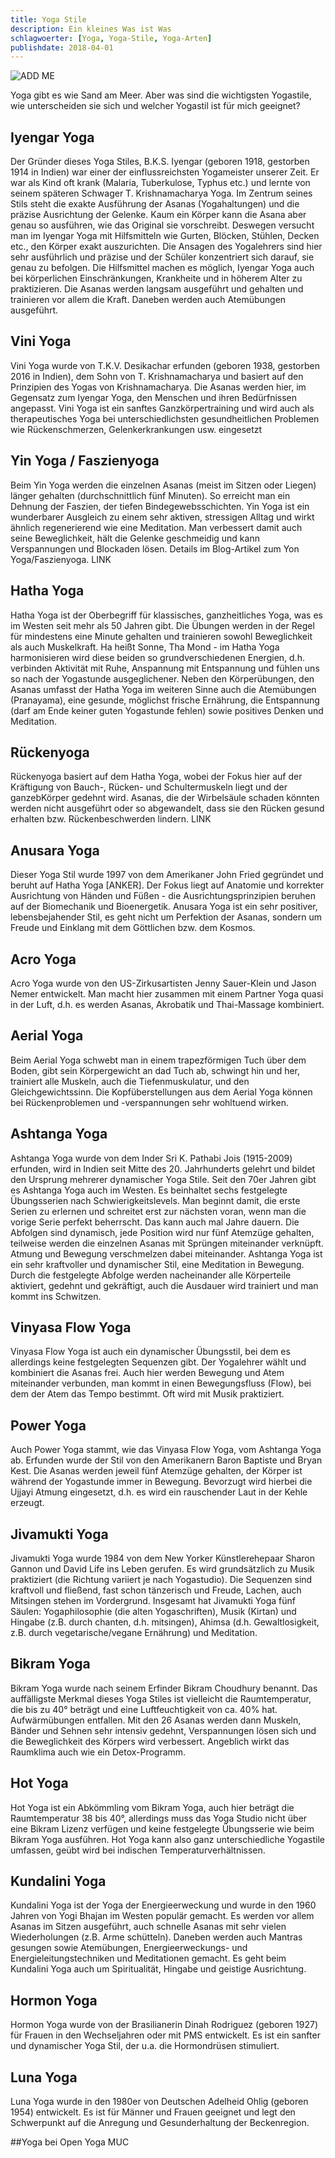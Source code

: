 ```yaml
---
title: Yoga Stile
description: Ein kleines Was ist Was
schlagwoerter: [Yoga, Yoga-Stile, Yoga-Arten]
publishdate: 2018-04-01
---
```


![ADD ME](/assets/images/schulterstand.jpg)

Yoga gibt es wie Sand am Meer. Aber was sind die wichtigsten Yogastile, wie unterscheiden sie sich und welcher Yogastil ist für mich geeignet? 

## Iyengar Yoga
Der Gründer dieses Yoga Stiles, B.K.S. Iyengar (geboren 1918, gestorben 1914 in Indien) war einer der einflussreichsten Yogameister unserer Zeit. Er war als Kind oft krank (Malaria, Tuberkulose, Typhus etc.) und lernte von seinem späteren Schwager T. Krishnamacharya Yoga. Im Zentrum seines Stils steht die exakte Ausführung der Asanas (Yogahaltungen) und die präzise Ausrichtung der Gelenke. Kaum ein Körper kann die Asana aber genau so ausführen, wie das Original sie vorschreibt. Deswegen versucht man im Iyengar Yoga mit Hilfsmitteln wie Gurten, Blöcken, Stühlen, Decken etc., den Körper exakt auszurichten. Die Ansagen des Yogalehrers sind hier sehr ausführlich und präzise und der Schüler konzentriert sich darauf, sie genau zu befolgen. Die Hilfsmittel machen es möglich, Iyengar Yoga auch bei körperlichen Einschränkungen, Krankheite und in höherem Alter zu praktizieren. Die Asanas werden langsam ausgeführt und gehalten und trainieren vor allem die Kraft. Daneben werden auch Atemübungen ausgeführt.

## Vini Yoga
Vini Yoga wurde von T.K.V. Desikachar erfunden (geboren 1938, gestorben 2016 in Indien), dem Sohn von T. Krishnamacharya und basiert auf den Prinzipien des Yogas von Krishnamacharya. Die Asanas werden hier, im Gegensatz zum Iyengar Yoga, den Menschen und ihren Bedürfnissen angepasst. Vini Yoga ist ein sanftes Ganzkörpertraining und wird auch als therapeutisches Yoga bei unterschiedlichsten gesundheitlichen Problemen wie Rückenschmerzen, Gelenkerkrankungen usw. eingesetzt

## Yin Yoga / Faszienyoga
Beim Yin Yoga werden die einzelnen Asanas (meist im Sitzen oder Liegen) länger gehalten (durchschnittlich fünf Minuten). So erreicht man ein Dehnung der Faszien, der tiefen Bindegewebsschichten. Yin Yoga ist ein wunderbarer Ausgleich zu einem sehr aktiven, stressigen Alltag und wirkt ähnlich regenerierend wie eine Meditation. Man verbessert damit auch seine Beweglichkeit, hält die Gelenke geschmeidig und kann Verspannungen und Blockaden lösen. Details im Blog-Artikel zum Yon Yoga/Faszienyoga. LINK

## Hatha Yoga
Hatha Yoga ist der Oberbegriff für klassisches, ganzheitliches Yoga, was es im Westen seit mehr als 50 Jahren gibt. Die Übungen werden in der Regel für mindestens eine Minute gehalten und trainieren sowohl Beweglichkeit als auch Muskelkraft. Ha heißt Sonne, Tha Mond - im Hatha Yoga harmonisieren wird diese beiden so grundverschiedenen Energien, d.h. verbinden Aktivität mit Ruhe, Anspannung mit Entspannung und fühlen uns so nach der Yogastunde ausgeglichener. Neben den Körperübungen, den Asanas umfasst der Hatha Yoga im weiteren Sinne auch die Atemübungen (Pranayama), eine gesunde, möglichst frische Ernährung, die Entspannung (darf am Ende keiner guten Yogastunde fehlen) sowie positives Denken und Meditation. 

## Rückenyoga
Rückenyoga basiert auf dem Hatha Yoga, wobei der Fokus hier auf der Kräftigung von Bauch-, Rücken- und Schultermuskeln liegt und der ganzebKörper gedehnt wird. Asanas, die der Wirbelsäule schaden könnten werden nicht ausgeführt oder so abgewandelt, dass sie den Rücken gesund erhalten bzw. Rückenbeschwerden lindern. LINK

## Anusara Yoga
Dieser Yoga Stil wurde 1997 von dem Amerikaner John Fried gegründet und beruht auf Hatha Yoga [ANKER]. Der Fokus liegt auf Anatomie und korrekter Ausrichtung von Händen und Füßen - die Ausrichtungsprinzipien beruhen auf der Biomechanik und Bioenergetik. Anusara Yoga ist ein sehr positiver, lebensbejahender Stil, es geht nicht um Perfektion der Asanas, sondern um Freude und Einklang mit dem Göttlichen bzw. dem Kosmos.

## Acro Yoga
Acro Yoga wurde von den US-Zirkusartisten Jenny Sauer-Klein und Jason Nemer entwickelt. Man macht hier zusammen mit einem Partner Yoga quasi in der Luft, d.h. es werden Asanas, Akrobatik und Thai-Massage kombiniert.

## Aerial Yoga
Beim Aerial Yoga schwebt man in einem trapezförmigen Tuch über dem Boden, gibt sein Körpergewicht an dad Tuch ab, schwingt hin und her, trainiert alle Muskeln, auch die Tiefenmuskulatur, und den Gleichgewichtssinn. Die Kopfüberstellungen aus dem Aerial Yoga können bei Rückenproblemen und -verspannungen sehr wohltuend wirken.

## Ashtanga Yoga
Ashtanga Yoga wurde von dem Inder Sri K. Pathabi Jois (1915-2009) erfunden, wird in Indien seit Mitte des 20. Jahrhunderts gelehrt und bildet den Ursprung mehrerer dynamischer Yoga Stile. Seit den 70er Jahren gibt es Ashtanga Yoga auch im Westen. Es beinhaltet sechs festgelegte Übungsserien nach Schwierigkeitslevels. Man beginnt damit, die erste Serien zu erlernen und schreitet erst zur nächsten voran, wenn man die vorige Serie perfekt beherrscht. Das kann auch mal Jahre dauern. Die Abfolgen sind dynamisch, jede Position wird nur fünf Atemzüge gehalten, teilweise werden die einzelnen Asanas mit Sprüngen miteinander verknüpft. Atmung und Bewegung verschmelzen dabei miteinander. Ashtanga Yoga ist ein sehr kraftvoller und dynamischer Stil, eine Meditation in Bewegung. Durch die festgelegte Abfolge werden nacheinander alle Körperteile aktiviert, gedehnt und gekräftigt, auch die Ausdauer wird trainiert und man kommt ins Schwitzen.

## Vinyasa Flow Yoga
Vinyasa Flow Yoga ist auch ein dynamischer Übungsstil, bei dem es allerdings keine festgelegten Sequenzen gibt. Der Yogalehrer wählt und kombiniert die Asanas frei. Auch hier werden Bewegung und Atem miteinander verbunden, man kommt in einen Bewegungsfluss (Flow), bei dem der Atem das Tempo bestimmt. Oft wird mit Musik praktiziert.

## Power Yoga
Auch Power Yoga stammt, wie das Vinyasa Flow Yoga, vom Ashtanga Yoga ab. Erfunden wurde der Stil von den Amerikanern Baron Baptiste und Bryan Kest. Die Asanas werden jeweil fünf Atemzüge gehalten, der Körper ist während der Yogastunde immer in Bewegung. Bevorzugt wird hierbei die Ujjayi Atmung eingesetzt, d.h. es wird ein rauschender Laut in der Kehle erzeugt.

## Jivamukti Yoga
Jivamukti Yoga wurde 1984 von dem New Yorker Künstlerehepaar Sharon Gannon und David Life ins Leben gerufen. Es wird grundsätzlich zu Musik praktiziert (die Richtung variiert je nach Yogastudio). Die Sequenzen sind kraftvoll und fließend, fast schon tänzerisch und Freude, Lachen, auch Mitsingen stehen im Vordergrund.  Insgesamt hat Jivamukti Yoga fünf Säulen: Yogaphilosophie (die alten Yogaschriften), Musik (Kirtan) und Hingabe (z.B. durch chanten, d.h. mitsingen), Ahimsa (d.h. Gewaltlosigkeit, z.B. durch vegetarische/vegane Ernährung) und Meditation.

## Bikram Yoga
Bikram Yoga wurde nach seinem Erfinder Bikram Choudhury benannt. Das auffälligste Merkmal dieses Yoga Stiles ist vielleicht die Raumtemperatur, die bis zu 40° beträgt und eine Luftfeuchtigkeit von ca. 40% hat. Aufwärmübungen entfallen. Mit den 26 Asanas werden dann Muskeln, Bänder und Sehnen sehr intensiv gedehnt, Verspannungen lösen sich und die Beweglichkeit des Körpers wird verbessert. Angeblich wirkt das Raumklima auch wie ein Detox-Programm. 

## Hot Yoga
Hot Yoga ist ein Abkömmling vom Bikram Yoga, auch hier beträgt die Raumtemperatur 38 bis 40°, allerdings muss das Yoga Studio nicht über eine Bikram Lizenz verfügen und keine festgelegte Übungsserie wie beim Bikram Yoga ausführen. Hot Yoga kann also ganz unterschiedliche Yogastile umfassen, geübt wird bei indischen Temperaturverhältnissen.

## Kundalini Yoga
Kundalini Yoga ist der Yoga der Energieerweckung und wurde in den 1960 Jahren  von Yogi Bhajan im Westen populär gemacht. Es werden vor allem Asanas im Sitzen ausgeführt, auch schnelle Asanas mit sehr vielen Wiederholungen (z.B. Arme schütteln). Daneben werden auch Mantras gesungen sowie Atemübungen, Energieerweckungs- und Energieleitungstechniken und Meditationen gemacht.  Es geht beim Kundalini Yoga auch um Spiritualität, Hingabe und geistige Ausrichtung. 

## Hormon Yoga
Hormon Yoga wurde von der Brasilianerin Dinah Rodriguez (geboren 1927) für Frauen in den Wechseljahren oder mit PMS entwickelt. Es ist ein sanfter und dynamischer Yoga Stil, der u.a. die Hormondrüsen stimuliert.

## Luna Yoga
Luna Yoga wurde in den 1980er von Deutschen Adelheid Ohlig (geboren 1954) entwickelt. Es ist für Männer und Frauen geeignet und legt den Schwerpunkt auf die Anregung und Gesunderhaltung der Beckenregion.

##Yoga bei Open Yoga MUC
